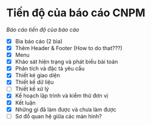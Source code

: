 # Tiến độ của báo cáo CNPM
_Báo cáo tiến độ của báo cáo_

+ [x] Bìa báo cáo (2 bìa)
+ [x] Thêm Header & Footer (How to do that???)
+ [x] Menu
+ [x] Khảo sát hiện trạng và phát biểu bài toán
+ [x] Phân tích và đặc tả yêu cầu
+ [x] Thiết ké giao diện
+ [x] Thiết kế dữ liệu
+ [ ] Thiết kế xử lý
+ [x] Kế hoạch lập trình và kiểm thử đơn vị
+ [x] Kết luận
+ [x] Những gì đã làm được và chưa làm được
+ [ ] Sơ đồ quan hệ giữa các màn hình?